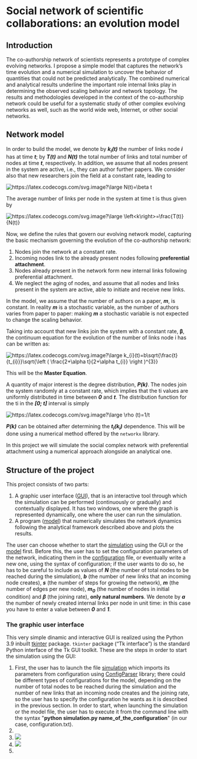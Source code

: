 # Social network of scientific collaborations: an evolution model

## Introduction
The co-authorship network of scientists represents a prototype of complex evolving networks.
I propose a simple model that captures the network’s time evolution and a numerical simulation to uncover the behavior of
quantities that could not be predicted analytically. The combined numerical and analytical results
underline the important role internal links play in determining the observed scaling behavior and
network topology. The results and methodologies developed in the context of the co-authorship
network could be useful for a systematic study of other complex evolving networks as well,
such as the world wide web, Internet, or other social networks.

## Network model
In order to build the model, we denote by ***k<sub>i</sub>(t)*** the number of links node ***i*** has at time ***t***; by ***T(t)*** and ***N(t)*** the
total number of links and total number of nodes at time ***t***, respectively.
In addition, we assume that all nodes present in the system are active, i.e., they can author
further papers. We consider also that new researchers join the field at a constant rate, leading to

<img src="https://latex.codecogs.com/svg.image?\large&space;N(t)=\beta&space;t" title="https://latex.codecogs.com/svg.image?\large N(t)=\beta t" />

The average number of links per node in the system at time t is thus given by

<img src="https://latex.codecogs.com/svg.image?\large&space;\left<k\right>=\frac{T(t)}{N(t)}" title="https://latex.codecogs.com/svg.image?\large \left<k\right>=\frac{T(t)}{N(t)}" />

Now, we define the rules that govern our evolving network model, capturing the basic mechanism governing the evolution of the co-authorship
network:
1. Nodes join the network at a constant rate.
2. Incoming nodes link to the already present nodes following **preferential attachment**.
3. Nodes already present in the network form new internal links following preferential attachment.
4. We neglect the aging of nodes, and assume that all nodes and links present in the system are active, able to initiate and receive new links.

In the model, we assume that the number of authors on a paper, ***m***, is constant. In
reality ***m*** is a stochastic variable, as the number of authors varies from paper to paper: making ***m*** a stochastic variable is not expected to change the scaling behavior.

Taking into account that new links join the system with a constant rate, **β**, the continuum equation for the evolution of the number of links node i has can be written as:

<img src="https://latex.codecogs.com/svg.image?\large&space;k_{i}(t)=b\sqrt{\frac{t}{t_{i}}}\sqrt{\left&space;(&space;\frac{2&plus;\alpha&space;t}{2&plus;\alpha&space;t_{i}}&space;\right&space;)^{3}}" title="https://latex.codecogs.com/svg.image?\large k_{i}(t)=b\sqrt{\frac{t}{t_{i}}}\sqrt{\left ( \frac{2+\alpha t}{2+\alpha t_{i}} \right )^{3}}" />

This will be the **Master Equation**.

A quantity of major interest is the degree distribution, ***P(k)***. The nodes join the
system randomly at a constant rate, which implies that the ti values are uniformly
distributed in time between ***0*** and ***t***. The distribution function for the ti in the ***[0; t]***
interval is simply

<img src="https://latex.codecogs.com/svg.image?\large&space;\rho&space;(t)=1/t&space;" title="https://latex.codecogs.com/svg.image?\large \rho (t)=1/t " />

***P(k)*** can be obtained after determining the ***t<sub>i</sub>(k<sub>i</sub>)*** dependence. This will be done using a numerical method
offered by the ```networkx``` library.

In this project we will simulate the social complex network with preferential attachment using a numerical approach alongside an analytical one.


## Structure of the project
This project consists of two parts:
1. A graphic user interface ([GUI](GUI.py)), that is an interactive tool through which the simulation
can be performed (continuously or gradually) and contextually displayed.
It has two windows, one where the graph is represented dynamically, one where the user can run the simulation.
2. A program ([model](model.py)) that numerically simulates the network dynamics following the analytical 
framework described above and plots the results.

The user can choose whether to start the [simulation](simulation.py) using the GUI or the [model](model.py) first.
Before this, the user has to set the configuration parameters of the network, indicating them in the [configuration](configuration.txt) file,
or eventually write a new one, using the syntax of configuration; if the user wants to do so, he has to be careful
to include as values of ***N*** (the number of total nodes to be reached during the simulation),
***b*** (the number of new links that an incoming node creates), ***s*** (the number of steps for growing the network),
***m*** (the number of edges per new node), ***m<sub>0</sub>*** (the number of nodes in initial condition) and ***β*** (the joining rate), **only natural numbers**.
We denote by ***a*** the number of newly created internal links per node in unit time: in this case you have to enter a value between ***0*** and ***1***.

### The graphic user interface
This very simple dinamic and interactive GUI is realized using the Python 3.9 inbuilt [tkinter](https://docs.python.org/3/library/tkinter.html) package.
```tkinter``` package (“Tk interface”) is the standard Python interface of the Tk GUI toolkit.
These are the steps in order to start the simulation using the GUI:
1. First, the user has to launch the file [simulation](simulation.py) which imports its
parameters from configuration using [ConfigParser](https://docs.python.org/3/library/configparser.html) library;
there could be different types of configurations for the model, depending on the number
of total nodes to be reached during the simulation and the number of new links that an incoming
node creates and the joining rate, so the user has to specify the configuration he wants as
it is described in the previous section. In order to start, when launching the simulation or the model file, the user has to execute it from the command
line with the syntax "**python simulation.py name_of_the_configuration**" (in our case, configuration.txt).
2. 
3. ![](gif/Animation2.gif)
4. ![](gif/Animation.gif)
5. 

